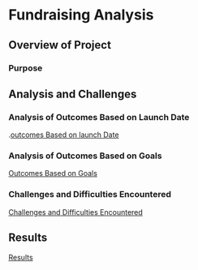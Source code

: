 # Fundraising Analysis
## Overview of Project
### Purpose
## Analysis and Challenges

### Analysis of Outcomes Based on Launch Date
.[outcomes Based on launch Date](resources/OutcomesTheaterLaunchDate.png)
### Analysis of Outcomes Based on Goals
[Outcomes Based on Goals](resources/OutcomesBasedGoals.png)

### Challenges and Difficulties Encountered
[Challenges and Difficulties Encountered](resources/trend.png)
## Results
[Results](resources/outcomecategory.png)
